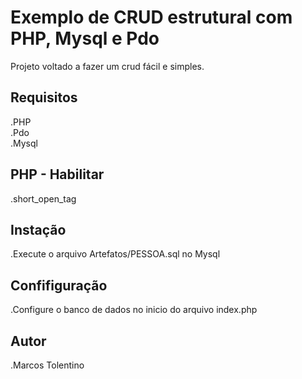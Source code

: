 # Exemplo de CRUD estrutural com PHP, Mysql e Pdo

Projeto voltado a fazer um crud fácil e simples. 

## Requisitos

.PHP  
.Pdo  
.Mysql  

## PHP - Habilitar

.short_open_tag

## Instação

.Execute o arquivo Artefatos/PESSOA.sql no Mysql

## Confifiguração

.Configure o banco de dados no inicio do arquivo index.php

## Autor

.Marcos Tolentino